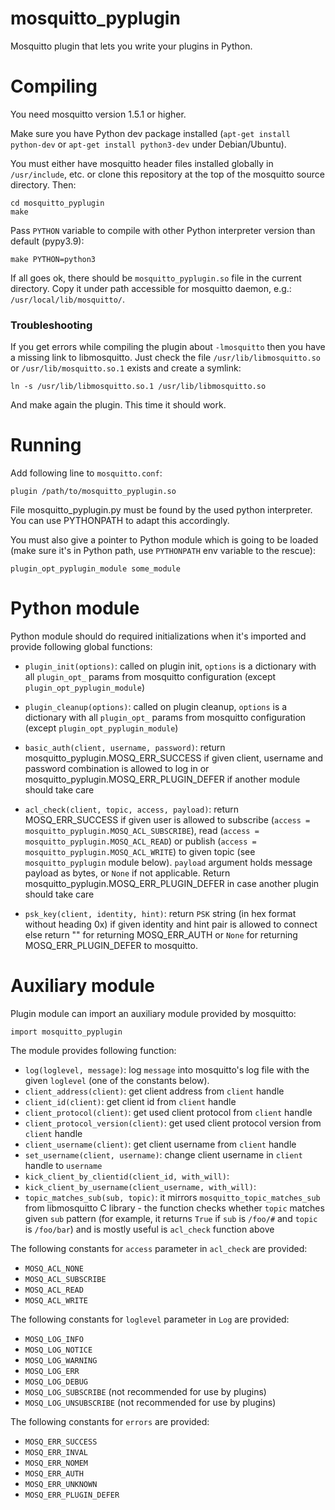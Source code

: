 mosquitto_pyplugin
==================

Mosquitto plugin that lets you write your plugins in Python.

Compiling
=========

You need mosquitto version 1.5.1 or higher.

Make sure you have Python dev package installed (`apt-get install
python-dev` or `apt-get install python3-dev` under Debian/Ubuntu).

You must either have mosquitto header files installed globally in
`/usr/include`, etc. or clone this repository at the top of the
mosquitto source directory. Then:

    cd mosquitto_pyplugin
    make

Pass `PYTHON` variable to compile with other Python interpreter
version than default (pypy3.9):

    make PYTHON=python3

If all goes ok, there should be `mosquitto_pyplugin.so` file in the
current directory. Copy it under path accessible for mosquitto daemon,
e.g.: `/usr/local/lib/mosquitto/`.

### Troubleshooting

If you get errors while compiling the plugin about `-lmosquitto` then you have a missing link to libmosquitto.
Just check the file `/usr/lib/libmosquitto.so` or `/usr/lib/mosquitto.so.1` exists and create a symlink:

    ln -s /usr/lib/libmosquitto.so.1 /usr/lib/libmosquitto.so

And make again the plugin. This time it should work.

Running
=======

Add following line to `mosquitto.conf`:

    plugin /path/to/mosquitto_pyplugin.so

File mosquitto_pyplugin.py must be found by the used python interpreter.
You can use PYTHONPATH to adapt this accordingly.

You must also give a pointer to Python module which is going to be
loaded (make sure it's in Python path, use `PYTHONPATH` env variable
to the rescue):

    plugin_opt_pyplugin_module some_module

Python module
=============

Python module should do required initializations when it's imported
and provide following global functions:

* `plugin_init(options)`: called on plugin init, `options` is a dictionary
  with all `plugin_opt_` params from mosquitto
  configuration (except `plugin_opt_pyplugin_module`)

* `plugin_cleanup(options)`: called on plugin cleanup, `options` is a dictionary
  with all `plugin_opt_` params from mosquitto
  configuration (except `plugin_opt_pyplugin_module`)

* `basic_auth(client, username, password)`: return mosquitto_pyplugin.MOSQ_ERR_SUCCESS if given
  client, username and password combination is allowed to log in
  or mosquitto_pyplugin.MOSQ_ERR_PLUGIN_DEFER if another module should take care

* `acl_check(client, topic, access, payload)`: return
  MOSQ_ERR_SUCCESS if given user is allowed to subscribe (`access =
  mosquitto_pyplugin.MOSQ_ACL_SUBSCRIBE`), read (`access =
  mosquitto_pyplugin.MOSQ_ACL_READ`) or publish (`access =
  mosquitto_pyplugin.MOSQ_ACL_WRITE`) to given topic (see `mosquitto_pyplugin`
  module below). `payload` argument holds message payload as bytes, or
  `None` if not applicable.
  Return mosquitto_pyplugin.MOSQ_ERR_PLUGIN_DEFER in case another plugin should take care

* `psk_key(client, identity, hint)`: return `PSK` string (in hex format without heading 0x) if given
  identity and hint pair is allowed to connect else return "" for returning MOSQ_ERR_AUTH or `None`
  for returning MOSQ_ERR_PLUGIN_DEFER to mosquitto.

Auxiliary module
================

Plugin module can import an auxiliary module provided by mosquitto:

    import mosquitto_pyplugin

The module provides following function:

* `log(loglevel, message)`: log `message` into mosquitto's log
  file with the given `loglevel` (one of the constants below).
* `client_address(client)`: get client address from `client`
  handle
* `client_id(client)`: get client id from `client` handle
* `client_protocol(client)`: get used client protocol from
  `client` handle
* `client_protocol_version(client)`: get used client protocol
  version from `client` handle
* `client_username(client)`: get client username from `client`
  handle
* `set_username(client, username)`: change client username
  in `client` handle to `username`
* `kick_client_by_clientid(client_id, with_will)`:
* `kick_client_by_username(client_username, with_will)`:
* `topic_matches_sub(sub, topic)`: it mirrors
  `mosquitto_topic_matches_sub` from libmosquitto C library - the
  function checks whether `topic` matches given `sub` pattern (for
  example, it returns `True` if `sub` is `/foo/#` and `topic` is
  `/foo/bar`) and is mostly useful is `acl_check` function above

The following constants for `access` parameter in `acl_check` are
provided:

* `MOSQ_ACL_NONE`
* `MOSQ_ACL_SUBSCRIBE`
* `MOSQ_ACL_READ`
* `MOSQ_ACL_WRITE`

The following constants for `loglevel` parameter in `Log` are provided:

* `MOSQ_LOG_INFO`
* `MOSQ_LOG_NOTICE`
* `MOSQ_LOG_WARNING`
* `MOSQ_LOG_ERR`
* `MOSQ_LOG_DEBUG`
* `MOSQ_LOG_SUBSCRIBE` (not recommended for use by plugins)
* `MOSQ_LOG_UNSUBSCRIBE` (not recommended for use by plugins)

The following constants for `errors` are provided:

* `MOSQ_ERR_SUCCESS`
* `MOSQ_ERR_INVAL`
* `MOSQ_ERR_NOMEM`
* `MOSQ_ERR_AUTH`
* `MOSQ_ERR_UNKNOWN`
* `MOSQ_ERR_PLUGIN_DEFER`
